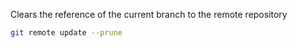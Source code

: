 Clears the reference of the current branch to the remote repository
```bash
git remote update --prune
```

